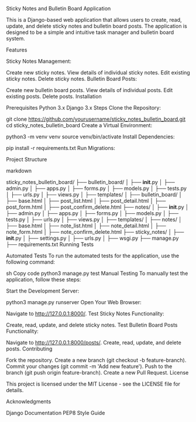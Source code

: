 Sticky Notes and Bulletin Board Application

This is a Django-based web application that allows users to create, read, update, and delete sticky notes and bulletin board posts. The application is designed to be a simple and intuitive task manager and bulletin board system.

Features

Sticky Notes Management:

Create new sticky notes.
View details of individual sticky notes.
Edit existing sticky notes.
Delete sticky notes.
Bulletin Board Posts:

Create new bulletin board posts.
View details of individual posts.
Edit existing posts.
Delete posts.
Installation

Prerequisites
Python 3.x
Django 3.x
Steps
Clone the Repository:


git clone https://github.com/yourusername/sticky_notes_bulletin_board.git
cd sticky_notes_bulletin_board
Create a Virtual Environment:


python3 -m venv venv
source venv/bin/activate
Install Dependencies:



pip install -r requirements.txt
Run Migrations:




Project Structure

markdown

sticky_notes_bulletin_board/
├── bulletin_board/
│   ├── __init__.py
│   ├── admin.py
│   ├── apps.py
│   ├── forms.py
│   ├── models.py
│   ├── tests.py
│   ├── urls.py
│   ├── views.py
│   ├── templates/
│       ├── bulletin_board/
│           ├── base.html
│           ├── post_list.html
│           ├── post_detail.html
│           ├── post_form.html
│           ├── post_confirm_delete.html
├── notes/
│   ├── __init__.py
│   ├── admin.py
│   ├── apps.py
│   ├── forms.py
│   ├── models.py
│   ├── tests.py
│   ├── urls.py
│   ├── views.py
│   ├── templates/
│       ├── notes/
│           ├── base.html
│           ├── note_list.html
│           ├── note_detail.html
│           ├── note_form.html
│           ├── note_confirm_delete.html
├── sticky_notes/
│   ├── __init__.py
│   ├── settings.py
│   ├── urls.py
│   ├── wsgi.py
├── manage.py
├── requirements.txt
Running Tests

Automated Tests
To run the automated tests for the application, use the following command:

sh
Copy code
python3 manage.py test
Manual Testing
To manually test the application, follow these steps:

Start the Development Server:


python3 manage.py runserver
Open Your Web Browser:

Navigate to http://127.0.0.1:8000/.
Test Sticky Notes Functionality:

Create, read, update, and delete sticky notes.
Test Bulletin Board Posts Functionality:

Navigate to http://127.0.0.1:8000/posts/.
Create, read, update, and delete posts.
Contributing

Fork the repository.
Create a new branch (git checkout -b feature-branch).
Commit your changes (git commit -m 'Add new feature').
Push to the branch (git push origin feature-branch).
Create a new Pull Request.
License

This project is licensed under the MIT License - see the LICENSE file for details.

Acknowledgments

Django Documentation
PEP8 Style Guide
